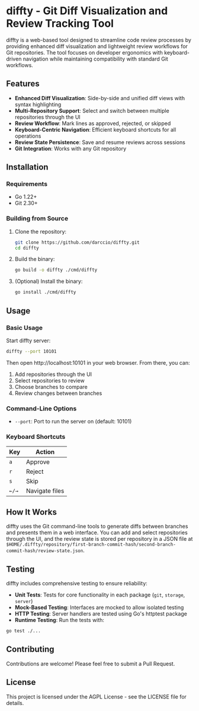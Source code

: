 # diffty - Git Diff Visualization and Review Tracking Tool

diffty is a web-based tool designed to streamline code review processes by providing enhanced diff visualization and lightweight review workflows for Git repositories. The tool focuses on developer ergonomics with keyboard-driven navigation while maintaining compatibility with standard Git workflows.

## Features

- **Enhanced Diff Visualization**: Side-by-side and unified diff views with syntax highlighting
- **Multi-Repository Support**: Select and switch between multiple repositories through the UI
- **Review Workflow**: Mark lines as approved, rejected, or skipped
- **Keyboard-Centric Navigation**: Efficient keyboard shortcuts for all operations
- **Review State Persistence**: Save and resume reviews across sessions
- **Git Integration**: Works with any Git repository

## Installation

### Requirements

- Go 1.22+
- Git 2.30+

### Building from Source

1. Clone the repository:
   ```bash
   git clone https://github.com/darccio/diffty.git
   cd diffty
   ```

2. Build the binary:
   ```bash
   go build -o diffty ./cmd/diffty
   ```

3. (Optional) Install the binary:
   ```bash
   go install ./cmd/diffty
   ```

## Usage

### Basic Usage

Start diffty server:

```bash
diffty --port 10101
```

Then open http://localhost:10101 in your web browser. From there, you can:

1. Add repositories through the UI
2. Select repositories to review
3. Choose branches to compare
4. Review changes between branches

### Command-Line Options

- `--port`: Port to run the server on (default: 10101)

### Keyboard Shortcuts

| Key | Action |
|-----|--------|
| `a` | Approve |
| `r` | Reject |
| `s` | Skip |
| `←/→` | Navigate files |

## How It Works

diffty uses the Git command-line tools to generate diffs between branches and presents them in a web interface. You can add and select repositories through the UI, and the review state is stored per repository in a JSON file at `$HOME/.diffty/repository/first-branch-commit-hash/second-branch-commit-hash/review-state.json`.

## Testing

diffty includes comprehensive testing to ensure reliability:

- **Unit Tests**: Tests for core functionality in each package (`git`, `storage`, `server`)
- **Mock-Based Testing**: Interfaces are mocked to allow isolated testing
- **HTTP Testing**: Server handlers are tested using Go's httptest package
- **Runtime Testing**: Run the tests with:

```bash
go test ./...
```

## Contributing

Contributions are welcome! Please feel free to submit a Pull Request.

## License

This project is licensed under the AGPL License - see the LICENSE file for details. 